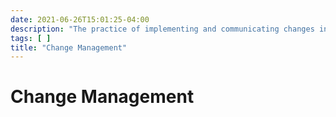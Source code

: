 ```yaml
---
date: 2021-06-26T15:01:25-04:00
description: "The practice of implementing and communicating changes in organizations"
tags: [ ]
title: "Change Management"
---
```


# Change Management
